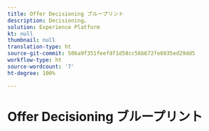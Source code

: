 ```yaml
---
title: Offer Decisioning ブループリント
description: Decisioning。
solution: Experience Platform
kt: null
thumbnail: null
translation-type: ht
source-git-commit: 506a9f351feefdf1d58cc56b672fe6935ed29dd5
workflow-type: ht
source-wordcount: '7'
ht-degree: 100%

---
```


# Offer Decisioning ブループリント

